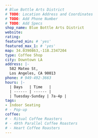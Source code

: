 ```yaml
---
# Blue Bottle Arts District
# TODO: Location Address and Coordinates
# TODO: Add Phone Number
# TODO: Add Specs
shop_name: Blue Bottle Arts District
website:
rating:
featured_min: # 'yes'
featured_max_1: # 'yes'
map: 34.0390863,-118.2347204
type: Coffee Shop
city: Downtown LA
address: |-
  582 Mateo St,
  Los Angeles, CA 90013
phone: # 949-492-3663
hours: |-
  | Days   | Time   |
  | ------ | ------ |
  | Tuesday-Sunday | 7a-4p |
tags:
- Indoor Seating
# - Pop-up
coffee:
# - Ritual Coffee Roasters
# - 49th Parallel Coffee Roasters
# - Heart Coffee Roasters
---
```

